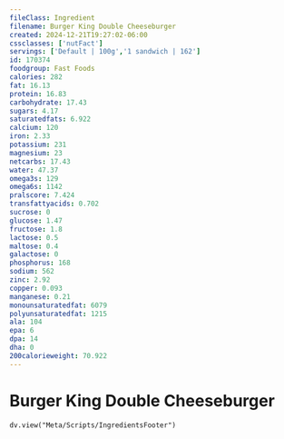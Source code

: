 ```yaml
---
fileClass: Ingredient
filename: Burger King Double Cheeseburger
created: 2024-12-21T19:27:02-06:00
cssclasses: ['nutFact']
servings: ['Default | 100g','1 sandwich | 162']
id: 170374
foodgroup: Fast Foods
calories: 282
fat: 16.13
protein: 16.83
carbohydrate: 17.43
sugars: 4.17
saturatedfats: 6.922
calcium: 120
iron: 2.33
potassium: 231
magnesium: 23
netcarbs: 17.43
water: 47.37
omega3s: 129
omega6s: 1142
pralscore: 7.424
transfattyacids: 0.702
sucrose: 0
glucose: 1.47
fructose: 1.8
lactose: 0.5
maltose: 0.4
galactose: 0
phosphorus: 168
sodium: 562
zinc: 2.92
copper: 0.093
manganese: 0.21
monounsaturatedfat: 6079
polyunsaturatedfat: 1215
ala: 104
epa: 6
dpa: 14
dha: 0
200calorieweight: 70.922
---
```


# Burger King Double Cheeseburger

```dataviewjs
dv.view("Meta/Scripts/IngredientsFooter")
```